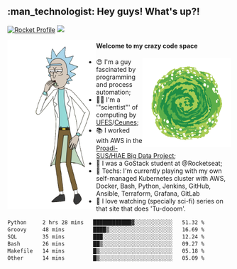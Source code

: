 
<h2> :man_technologist: Hey guys! What's up?!</h2>
                                                                         
[![Rocket Profile](https://img.shields.io/static/v1?label=Rocketseat&message=Profile&colorA=purple&color=black&logo=Rocket&logoColor=white)](https://app.rocketseat.com.br/me/elyabe)
<a href="https://www.linkedin.com/in/elyabe/"><img src="https://img.shields.io/badge/LinkedIn-informational?logo=linkedin"/></a>

<img align='left' src="https://raw.githubusercontent.com/Elyabe/Elyabe/master/images/rick-dancing.gif" width='200'>

                       
#### Welcome to my crazy code space 
<img align='right' src="https://raw.githubusercontent.com/Elyabe/elyabe/master/images/portal-3.gif" width='200'>

- :heart_eyes: I'm a guy fascinated by programming and process automation; 
- :office_worker: I'm a '"scientist"' of computing by [UFES](http://ufes.br)/[Ceunes](http://ceunes.ufes.br);
- :books: I worked with AWS in the [Proadi-SUS/HIAE Big Data Project](https://hospitais.proadi-sus.org.br/projetos/24/big-data);
- :rocket: I was a GoStack student at @Rocketseat;
- :green_heart: Techs: I'm currently playing with my own self-managed Kubernetes cluster with AWS, Docker, Bash, Python, Jenkins, GitHub, Ansible, Terraform, Grafana, GitLab
- :movie_camera: I love watching (specially sci-fi) series on that site that does 'Tu-dooom'.

<!--START_SECTION:waka-->

```text
Python     2 hrs 28 mins   ████████████▓░░░░░░░░░░░░   51.32 %
Groovy     48 mins         ████▒░░░░░░░░░░░░░░░░░░░░   16.69 %
SQL        35 mins         ███░░░░░░░░░░░░░░░░░░░░░░   12.24 %
Bash       26 mins         ██▒░░░░░░░░░░░░░░░░░░░░░░   09.27 %
Makefile   14 mins         █▒░░░░░░░░░░░░░░░░░░░░░░░   05.18 %
Other      14 mins         █▒░░░░░░░░░░░░░░░░░░░░░░░   05.09 %
```

<!--END_SECTION:waka-->
